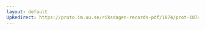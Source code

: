 ```yaml
---
layout: default
UpRedirect: https://pruto.im.uu.se/riksdagen-records-pdf/1874/prot-1874--fk--425/prot-1874--fk--425_033.pdf
---
```

